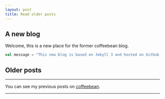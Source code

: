 ```yaml
---
layout: post
title: Read older posts
---
```


## A new blog

Welcome, this is a new place for the former coffeebean blog.  

```scala 
val message = "This new blog is based on Jekyll 3 and hosted on Github pages."
```

## Older posts

---

You can see my previous posts on [coffeebean](http://dev-coffeebean.blogspot.com/).

---
